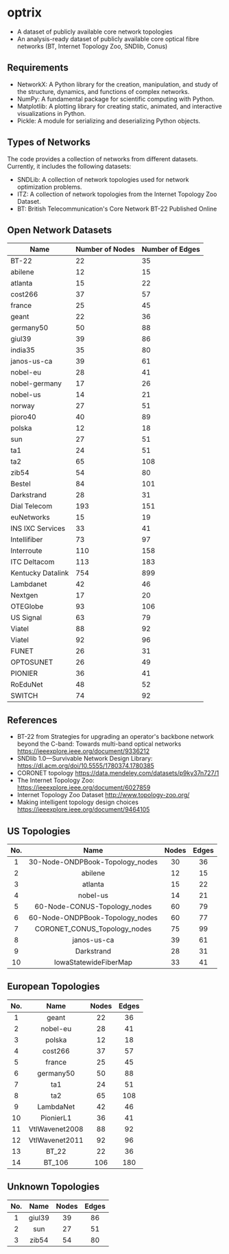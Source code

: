# optrix
- A dataset of publicly available core network topologies
- An analysis-ready dataset of publicly available core optical fibre networks (BT, Internet Topology Zoo, SNDlib, Conus) 

[comment]: < - Source code provides scripts to load and analyze core network dataset>

<!---
- Open Access Networks https://colab.research.google.com/drive/150nUdhXnHzhhF-vzQzaAxKZMa1VudO6o?usp=sharing
- Analysis of Networks Using Graph Metrics and Spectral Metrics https://colab.research.google.com/drive/1fgj_wB547lZuEOSPrlyRFNLtplceCA3L?usp=sharing
- Graph Metrics Analysis of OPtrix dataset https://colab.research.google.com/drive/119xxzyocP2Manm40k4BcGb2MUyfaN16M?usp=sharing
- Graph Metrics Results of Optrix dataset https://docs.google.com/spreadsheets/d/16sZnEqgaBMvUJEP6rhvA6NlxRlGDvNN2GvO_pNgq8yw/edit?usp=sharing
--->

## Requirements
- NetworkX: A Python library for the creation, manipulation, and study of the structure, dynamics, and functions of complex networks.
- NumPy: A fundamental package for scientific computing with Python.
- Matplotlib: A plotting library for creating static, animated, and interactive visualizations in Python.
- Pickle: A module for serializing and deserializing Python objects.

  
## Types of Networks
The code provides a collection of networks from different datasets. Currently, it includes the following datasets:
- SNDLib: A collection of network topologies used for network optimization problems.
- ITZ: A collection of network topologies from the Internet Topology Zoo Dataset.
- BT: British Telecommunication's Core Network BT-22 Published Online

<!---
## Types of Files
The code supports loading the following types of files:
- `.adjlist` files: Used to load graphs in adjacency list format.
- `.edgelist` files: Used to load graphs in edge list format.
- `.graphml` files: Used to load graphs in GraphML format.
- `.gexf` files: Used to load graphs in GEXF format.
- `.pickle` files: Used to load graphs in serialized pickle format.
-->
<!---
| 30-Node-ONDPBook       |              30 |              36 |
| 60-Node-CONUS-Topology_nodes           |              60 |              79 |
| 60-Node-ONDPBook-Topology_nodes        |              60 |              77 |
| CORONET_CONUS_Topology_nodes           |              75 |              99 |
| CORONET_Global_Topology_nodes          |             100 |             136 |

-->
## Open Network Datasets
| Name                                   | Number of Nodes | Number of Edges |
|----------------------------------------|-----------------|-----------------|
| BT-22                                  | 22              | 35              |
| abilene                                |              12 |              15 |
| atlanta                                |              15 |              22 |
| cost266                                |              37 |              57 |
| france                                 |              25 |              45 |
| geant                                  |              22 |              36 |
| germany50                              |              50 |              88 |
| giul39                                 |              39 |              86 |
| india35                                |              35 |              80 |
| janos-us-ca                            |              39 |              61 |
| nobel-eu                               |              28 |              41 |
| nobel-germany                          |              17 |              26 |
| nobel-us                               |              14 |              21 |
| norway                                 |              27 |              51 |
| pioro40                                |              40 |              89 |
| polska                                 |              12 |              18 |
| sun                                    |              27 |              51 |
| ta1                                    |              24 |              51 |
| ta2                                    |              65 |             108 |
| zib54                                  |              54 |              80 |
| Bestel                                 |              84 |             101 | 
| Darkstrand                             |              28 |              31 | 
| Dial Telecom                           |             193 |             151 |
| euNetworks                             |              15 |              19 |
| INS IXC Services                       |              33 |              41 | 
| Intellifiber                           |              73 |              97 | 
| Interroute                             |             110 |             158 |
| ITC Deltacom                           |             113 |             183 | 
| Kentucky Datalink                      |             754 |             899 |
| Lambdanet                              |              42 |              46 | 
| Nextgen                                |              17 |              20 |
| OTEGlobe                               |              93 |             106 | 
| US Signal                              |              63 |              79 | 
| Viatel                                 |              88 |              92 | 
| Viatel                                 |              92 |              96 | 
| FUNET                                  |              26 |              31 | 
| OPTOSUNET                              |              26 |              49 | 
| PIONIER                                |              36 |              41 | 
| RoEduNet                               |              48 |              52 | 
| SWITCH                                 |              74 |              92 | 



## References 
- BT-22 from Strategies for upgrading an operator's backbone network beyond the C-band: Towards multi-band optical networks https://ieeexplore.ieee.org/document/9336212
- SNDlib 1.0—Survivable Network Design Library: https://dl.acm.org/doi/10.5555/1780374.1780385
- CORONET topology https://data.mendeley.com/datasets/p9ky37n727/1
- The Internet Topology Zoo: https://ieeexplore.ieee.org/document/6027859
- Internet Topology Zoo Dataset http://www.topology-zoo.org/
- Making intelligent topology design choices https://ieeexplore.ieee.org/document/9464105

<!---
Cite as: 

```
@misc{githubGitHubFOCSAIoptrix,
	author = {Akanksha Ahuja},
	title = { Optrix: {A} Dataset of Core Optical Network Topologies},
	howpublished = {\url{https://github.com/FOCS-AI/optrix}},
	year = {2023}
}
'''
--->


<!---
## Small and Large Topologies
**Graphs with 30 nodes or less**

| No. | Name                         | Nodes | Edges | Location | 
|-----|-------------------------------------|-------|-------|-------|
| 1  | 30-Node-ONDPBook-Topology_nodes    | 30    | 36     | US (Check) 
| 2  | abilene                      | 12    | 15     | US     |
| 3  | atlanta                      | 15    | 22     | US     |
| 4  | geant                        | 22    | 36     | Europe     |
| 5  | nobel-eu                     | 28    | 41     | Europe     |
| 6  | nobel-germany                | 17    | 26     | Germany     |
| 7  | nobel-us                     | 14    | 21     | US     |
| 8  | polska                       | 12    | 18     | Poland     |

**Graphs with more than 30 nodes**

| No. | Name                           | Nodes | Edges | Location | 
|-----|-------------------------------------|-------|-------|-------|
| 1  | 60-Node-CONUS-Topology_nodes      | 60    | 79     | US     |
| 2  | 60-Node-ONDPBook-Topology_nodes    | 60    | 77     | US    |
| 3  | CORONET_CONUS_Topology_nodes       | 75    | 99     | US    |
| 4  | CORONET_Global_Topology_nodes      | 100   | 136    | Global    |
| 5  | cost266                           | 37    | 57     | Europe    |
| 6  | france                            | 25    | 45     | France    |
| 7  | germany50                         | 50    | 88     | Germany    |
| 8  | giul39                            | 39    | 86     | Unknown    |
| 9  | india35                           | 35    | 80     | India    |
| 10 | janos-us-ca                       | 39    | 61     | US    |
| 11 | norway                            | 27    | 51     | Norway    |
| 12 | pioro40                           | 40    | 89     | Poland    |
| 13 | sun                               | 27    | 51     | Unknown    |
| 14 | ta1                               | 24    | 51     | Austria    |
| 15 | ta2                               | 65    | 108    | Austria    |
| 16 | zib54                             | 54    | 80     | Unknown    |
| 17 | Darkstrand                        | 28    | 31     | US    |
| 18 | IowaStatewideFiberMap             | 33    | 41     | US     |
| 19 | LambdaNet                         | 42    | 46     | Europe    |
| 20 | PionierL1                         | 36    | 41     | Europe    |
| 21 | VtlWavenet2008                    | 88    | 92     | Europe    |
| 22 | VtlWavenet2011                    | 92    | 96     | Europe    |
| 23 | BT_22                             | 22    | 36     | United Kingdom    |
| 24 | BT_106                            | 106   | 180    | United Kingdom    |

--->


## US Topologies 

| No. |               Name              | Nodes | Edges |
|:---:|:-------------------------------:|:-----:|:-----:|
| 1   | 30-Node-ONDPBook-Topology_nodes | 30    | 36    |
| 2   | abilene                         | 12    | 15    |
| 3   | atlanta                         | 15    | 22    |
| 4   | nobel-us                        | 14    | 21    |
| 5   | 60-Node-CONUS-Topology_nodes    | 60    | 79    |
| 6   | 60-Node-ONDPBook-Topology_nodes | 60    | 77    |
| 7   | CORONET_CONUS_Topology_nodes    | 75    | 99    |
| 8   | janos-us-ca                     | 39    | 61    |
| 9   | Darkstrand                      | 28    | 31    |
| 10  | IowaStatewideFiberMap           | 33    | 41    |

## European Topologies 
| No. |      Name      | Nodes | Edges |
|:---:|:--------------:|:-----:|:-----:|
| 1   | geant          | 22    | 36    |
| 2   | nobel-eu       | 28    | 41    |
| 3   | polska         | 12    | 18    |
| 4   | cost266        | 37    | 57    |
| 5   | france         | 25    | 45    |
| 6   | germany50      | 50    | 88    |
| 7   | ta1            | 24    | 51    |
| 8   | ta2            | 65    | 108   |
| 9   | LambdaNet      | 42    | 46    |
| 10  | PionierL1      | 36    | 41    |
| 11  | VtlWavenet2008 | 88    | 92    |
| 12  | VtlWavenet2011 | 92    | 96    |
| 13  | BT_22          | 22    | 36    |
| 14  | BT_106         | 106   | 180   |


## Unknown Topologies 
| No. |  Name  | Nodes | Edges |
|:---:|:------:|:-----:|:-----:|
| 1   | giul39 | 39    | 86    |
| 2   | sun    | 27    | 51    |
| 3   | zib54  | 54    | 80    |
